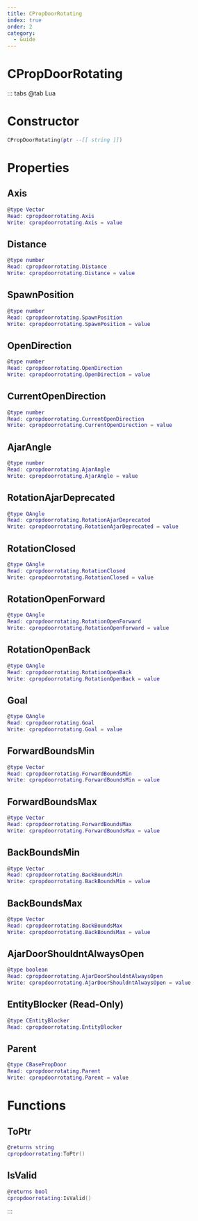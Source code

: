 ```yaml
---
title: CPropDoorRotating
index: true
order: 2
category:
  - Guide
---
```


# CPropDoorRotating

::: tabs
@tab Lua
# Constructor
```lua
CPropDoorRotating(ptr --[[ string ]])
```
# Properties
## Axis 
```lua
@type Vector
Read: cpropdoorrotating.Axis
Write: cpropdoorrotating.Axis = value
```
## Distance 
```lua
@type number
Read: cpropdoorrotating.Distance
Write: cpropdoorrotating.Distance = value
```
## SpawnPosition 
```lua
@type number
Read: cpropdoorrotating.SpawnPosition
Write: cpropdoorrotating.SpawnPosition = value
```
## OpenDirection 
```lua
@type number
Read: cpropdoorrotating.OpenDirection
Write: cpropdoorrotating.OpenDirection = value
```
## CurrentOpenDirection 
```lua
@type number
Read: cpropdoorrotating.CurrentOpenDirection
Write: cpropdoorrotating.CurrentOpenDirection = value
```
## AjarAngle 
```lua
@type number
Read: cpropdoorrotating.AjarAngle
Write: cpropdoorrotating.AjarAngle = value
```
## RotationAjarDeprecated 
```lua
@type QAngle
Read: cpropdoorrotating.RotationAjarDeprecated
Write: cpropdoorrotating.RotationAjarDeprecated = value
```
## RotationClosed 
```lua
@type QAngle
Read: cpropdoorrotating.RotationClosed
Write: cpropdoorrotating.RotationClosed = value
```
## RotationOpenForward 
```lua
@type QAngle
Read: cpropdoorrotating.RotationOpenForward
Write: cpropdoorrotating.RotationOpenForward = value
```
## RotationOpenBack 
```lua
@type QAngle
Read: cpropdoorrotating.RotationOpenBack
Write: cpropdoorrotating.RotationOpenBack = value
```
## Goal 
```lua
@type QAngle
Read: cpropdoorrotating.Goal
Write: cpropdoorrotating.Goal = value
```
## ForwardBoundsMin 
```lua
@type Vector
Read: cpropdoorrotating.ForwardBoundsMin
Write: cpropdoorrotating.ForwardBoundsMin = value
```
## ForwardBoundsMax 
```lua
@type Vector
Read: cpropdoorrotating.ForwardBoundsMax
Write: cpropdoorrotating.ForwardBoundsMax = value
```
## BackBoundsMin 
```lua
@type Vector
Read: cpropdoorrotating.BackBoundsMin
Write: cpropdoorrotating.BackBoundsMin = value
```
## BackBoundsMax 
```lua
@type Vector
Read: cpropdoorrotating.BackBoundsMax
Write: cpropdoorrotating.BackBoundsMax = value
```
## AjarDoorShouldntAlwaysOpen 
```lua
@type boolean
Read: cpropdoorrotating.AjarDoorShouldntAlwaysOpen
Write: cpropdoorrotating.AjarDoorShouldntAlwaysOpen = value
```
## EntityBlocker (Read-Only)
```lua
@type CEntityBlocker
Read: cpropdoorrotating.EntityBlocker
```
## Parent 
```lua
@type CBasePropDoor
Read: cpropdoorrotating.Parent
Write: cpropdoorrotating.Parent = value
```
# Functions
## ToPtr
```lua
@returns string
cpropdoorrotating:ToPtr()
```
## IsValid
```lua
@returns bool
cpropdoorrotating:IsValid()
```

:::